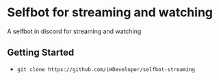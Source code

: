 # Selfbot for streaming and watching
A selfbot in discord for streaming and watching

## Getting Started
- `git clone https://github.com/iHDeveloper/selfbot-streaming`